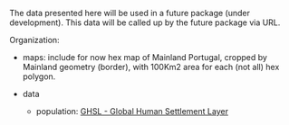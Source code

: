 The data presented here will be used in a future package (under development).
This data will be called up by the future package via URL.  

Organization:

- maps: include for now hex map of Mainland Portugal, cropped by Mainland geometry (border), with 100Km2 area for each (not all) hex polygon.

- data
  - population: [GHSL - Global Human Settlement Layer](https://human-settlement.emergency.copernicus.eu/download.php?ds=pop)

